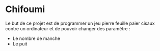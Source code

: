 # Chifoumi

Le but de ce projet est de programmer un jeu pierre feuille paier cisaux contre un ordinateur et de pouvoir changer  des paramètre :
- Le nombre de manche
-  Le puit 
